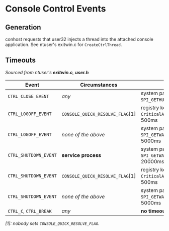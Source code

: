 # Console Control Events

## Generation

conhost requests that user32 injects a thread into the attached console application.
See ntuser's exitwin.c for `CreateCtrlThread`.

## Timeouts

_Sourced from ntuser's **exitwin.c**, **user.h**_

| Event                  | Circumstances                   | Timeout                                                     |
|------------------------|---------------------------------|-------------------------------------------------------------|
| `CTRL_CLOSE_EVENT`     | _any_                           | system parameter `SPI_GETHUNGAPPTIMEOUT`, 5000ms            |
| `CTRL_LOGOFF_EVENT`    | `CONSOLE_QUICK_RESOLVE_FLAG`[1] | registry key `CriticalAppShutdownTimeout` or 500ms          |
| `CTRL_LOGOFF_EVENT`    | _none of the above_             | system parameter `SPI_GETWAITTOKILLTIMEOUT`, 5000ms         |
| `CTRL_SHUTDOWN_EVENT`  | **service process**             | system parameter `SPI_GETWAITTOKILLSERVICETIMEOUT`, 20000ms |
| `CTRL_SHUTDOWN_EVENT`  | `CONSOLE_QUICK_RESOLVE_FLAG`[1] | registry key `CriticalAppShutdownTimeout` or 500ms          |
| `CTRL_SHUTDOWN_EVENT`  | _none of the above_             | system parameter `SPI_GETWAITTOKILLTIMEOUT`, 5000ms         |
| `CTRL_C`, `CTRL_BREAK` | _any_                           | **no timeout**                                              |

_[1]: nobody sets `CONSOLE_QUICK_RESOLVE_FLAG`._
